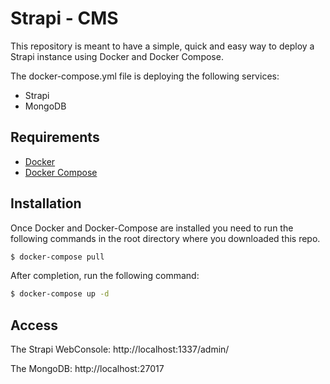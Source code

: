 # Strapi - CMS
This repository is meant to have a simple, quick and easy way to deploy a Strapi instance using Docker and Docker Compose.

The docker-compose.yml file is deploying the following services:

- Strapi
- MongoDB

## Requirements

- [Docker](https://docs.docker.com/get-docker/)
- [Docker Compose](https://docs.docker.com/compose/install/)

## Installation

Once Docker and Docker-Compose are installed you need to run the following commands in the root directory where you downloaded this repo.

```bash
$ docker-compose pull
```
After completion, run the following command:
```bash
$ docker-compose up -d
```

## Access

The Strapi WebConsole: http://localhost:1337/admin/

The MongoDB: http://localhost:27017
